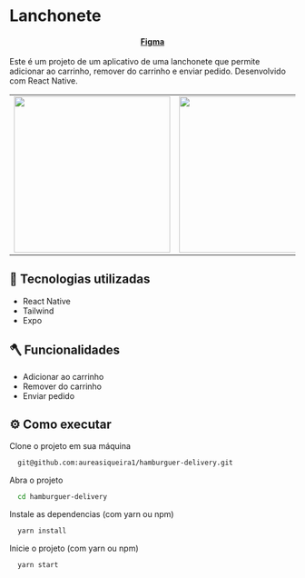 # Lanchonete

<h4 align="center"><a href="https://www.figma.com/file/gDcEPApb7JUFwlhBoSIr0X/hamburguer-delivery?type=design&node-id=116-350&mode=design&t=8axZlegnkJbJRQPY-0">Figma</a></h4>


Este é um projeto de um aplicativo de uma lanchonete que permite adicionar ao carrinho, remover do carrinho e enviar pedido. Desenvolvido com React Native. 

<table align="center">
  <tr>
    <td valign="top"> <img src="https://github.com/aureasiqueira1/hamburguer-delivery/assets/89463362/60ebe5fb-497f-4f51-878c-8181d725cb1f" width="274.6px" /> </td>
    <td valign="top"><img src="https://github.com/aureasiqueira1/hamburguer-delivery/assets/89463362/bc44358f-4654-4981-b714-b0d2d8601479" width="274.6px"/></td>
    <td valign="top"><img src="https://github.com/aureasiqueira1/hamburguer-delivery/assets/89463362/46aa872b-2c47-4576-ba91-aad502823ce8" width="274.6px"/> </td>
  </tr>
</table>

## 🎯 Tecnologias utilizadas

- React Native
- Tailwind
- Expo

## 🪓 Funcionalidades

- Adicionar ao carrinho
- Remover do carrinho
- Enviar pedido


## ⚙️ Como executar

Clone o projeto em sua máquina
```bash
  git@github.com:aureasiqueira1/hamburguer-delivery.git
```

Abra o projeto
```bash
  cd hamburguer-delivery
```

Instale as dependencias (com yarn ou npm)
```bash
  yarn install
```

Inicie o projeto (com yarn ou npm)
```bash
  yarn start
```

